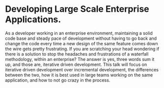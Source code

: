 # Developing Large Scale Enterprise Applications.
As a developer working in an enterprise environment, maintaining a solid code base and steady pace of development without having to go back and change the code every time a new design of the same feature comes down the wire gets pretty frustrating. If you are scratching your head wondering if there is a solution to stop the headaches and frustrations of a waterfall methodology, within an enterprise? The answer is yes, three words sum it up, and those are, iterative driven development. This talk will focus on iterative driven development over incremental development, the differences between the two, how it is best used in large teams working on the same application, and how to not go crazy in the process.

